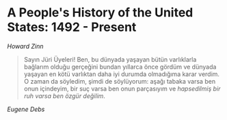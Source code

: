 # A People's History of the United States: 1492 - Present

*Howard Zinn*

> Sayın Jüri Üyeleri! Ben, bu dünyada yaşayan bütün varlıklarla bağlarım
> olduğu gerçeğini bundan yıllarca önce gördüm ve dünyada yaşayan en kötü
> varlıktan daha iyi durumda olmadığıma karar verdim. O zaman da söyledim,
> şimdi de söylüyorum: aşağı tabaka varsa ben onun içindeyim, bir suç
> varsa ben onun parçasıyım ve *hapsedilmiş bir ruh varsa ben özgür
> değilim*.

*Eugene Debs*
